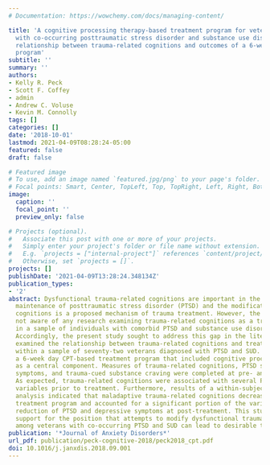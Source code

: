 ```yaml
---
# Documentation: https://wowchemy.com/docs/managing-content/

title: 'A cognitive processing therapy-based treatment program for veterans diagnosed
  with co-occurring posttraumatic stress disorder and substance use disorder: The
  relationship between trauma-related cognitions and outcomes of a 6-week treatment
  program'
subtitle: ''
summary: ''
authors:
- Kelly R. Peck
- Scott F. Coffey
- admin
- Andrew C. Voluse
- Kevin M. Connolly
tags: []
categories: []
date: '2018-10-01'
lastmod: 2021-04-09T08:28:24-05:00
featured: false
draft: false

# Featured image
# To use, add an image named `featured.jpg/png` to your page's folder.
# Focal points: Smart, Center, TopLeft, Top, TopRight, Left, Right, BottomLeft, Bottom, BottomRight.
image:
  caption: ''
  focal_point: ''
  preview_only: false

# Projects (optional).
#   Associate this post with one or more of your projects.
#   Simply enter your project's folder or file name without extension.
#   E.g. `projects = ["internal-project"]` references `content/project/deep-learning/index.md`.
#   Otherwise, set `projects = []`.
projects: []
publishDate: '2021-04-09T13:28:24.348134Z'
publication_types:
- '2'
abstract: Dysfunctional trauma-related cognitions are important in the emergence and
  maintenance of posttraumatic stress disorder (PTSD) and the modification of such
  cognitions is a proposed mechanism of trauma treatment. However, the authors are
  not aware of any research examining trauma-related cognitions as a treatment mechanism
  in a sample of individuals with comorbid PTSD and substance use disorder (SUD).
  Accordingly, the present study sought to address this gap in the literature and
  examined the relationship between trauma-related cognitions and treatment outcomes
  within a sample of seventy-two veterans diagnosed with PTSD and SUD. Veterans completed
  a 6-week day CPT-based treatment program that included cognitive processing therapy
  as a central component. Measures of trauma-related cognitions, PTSD symptoms, depressive
  symptoms, and trauma-cued substance craving were completed at pre- and post-treatment.
  As expected, trauma-related cognitions were associated with several PTSD-related
  variables prior to treatment. Furthermore, results of a within-subjects mediational
  analysis indicated that maladaptive trauma-related cognitions decreased during the
  treatment program and accounted for a significant portion of the variance in the
  reduction of PTSD and depressive symptoms at post-treatment. This study provides
  support for the position that attempts to modify dysfunctional trauma-related cognitions
  among veterans with co-occurring PTSD and SUD can lead to desirable treatment outcomes.
publication: '*Journal of Anxiety Disorders*'
url_pdf: publication/peck-cognitive-2018/peck2018_cpt.pdf
doi: 10.1016/j.janxdis.2018.09.001
---
```

